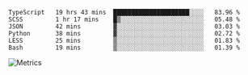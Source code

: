 <!--START_SECTION:waka-->

```text
TypeScript   19 hrs 43 mins  █████████████████████░░░░   83.96 %
SCSS         1 hr 17 mins    █▒░░░░░░░░░░░░░░░░░░░░░░░   05.48 %
JSON         42 mins         ▓░░░░░░░░░░░░░░░░░░░░░░░░   03.03 %
Python       38 mins         ▓░░░░░░░░░░░░░░░░░░░░░░░░   02.72 %
LESS         25 mins         ▒░░░░░░░░░░░░░░░░░░░░░░░░   01.83 %
Bash         19 mins         ▒░░░░░░░░░░░░░░░░░░░░░░░░   01.39 %
```

<!--END_SECTION:waka-->

![Metrics](https://metrics.lecoq.io/TachibanaKimika?template=classic&base.activity=0&base.community=0&base.repositories=0&languages=1&isocalendar=1&isocalendar.duration=half-year&languages.limit=8&languages.sections=most-used&languages.colors=github&languages.threshold=0%25&languages.indepth=false&languages.recent.load=300&languages.recent.days=14&config.timezone=Asia%2FShanghai)
